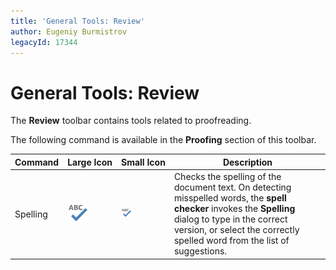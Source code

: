 ```yaml
---
title: 'General Tools: Review'
author: Eugeniy Burmistrov
legacyId: 17344
---
```

# General Tools: Review
The **Review** toolbar contains tools related to proofreading.

The following command is available in the **Proofing** section of this toolbar.

| Command | Large&nbsp;Icon | Small&nbsp;Icon | Description |
|---|---|---|---|
| Spelling | ![icon-review-proof-reading-spelling-check](../../../../images/img20490.png) | ![icon-small-review-proof-reading-spelling-check](../../../../images/img20788.png) | Checks the spelling of the document text. On detecting misspelled words, the **spell checker** invokes the **Spelling** dialog to type in the correct version, or select the correctly spelled word from the list of suggestions. |